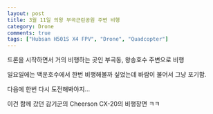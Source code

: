 ```yaml
---
layout: post
title: 3월 11일 의왕 부곡근린공원 주변 비행
category: Drone
comments: true
tags: ["Hubsan H501S X4 FPV", "Drone", "Quadcopter"]
---
```

드론을 시작하면서 거의 비행하는 곳인 부곡동, 왕송호수 주변으로 비행
<!--more-->

일요일에는 백운호수에서 한번 비행해볼까 싶었는데 바람이 불어서 그냥 포기함.

다음에 한번 다시 도전해봐야지...

이건 함께 갔던 감기군의 Cheerson CX-20의 비행장면 ㅋㅋ
